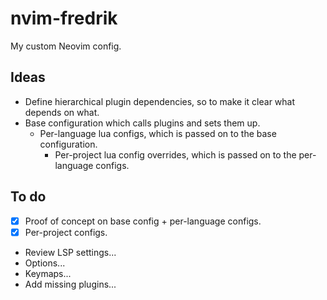 # nvim-fredrik

My custom Neovim config.

## Ideas

- Define hierarchical plugin dependencies, so to make it clear what depends on what.
- Base configuration which calls plugins and sets them up.
  - Per-language lua configs, which is passed on to the base configuration.
    - Per-project lua config overrides, which is passed on to the per-language configs.

## To do

- [x] Proof of concept on base config + per-language configs.
- [x] Per-project configs.
- Review LSP settings...
- Options...
- Keymaps...
- Add missing plugins...
